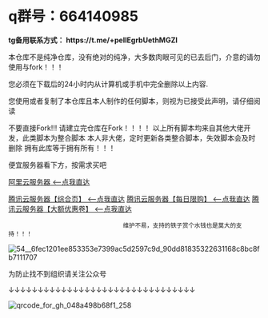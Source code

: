 <h1>q群号：664140985</h1>
<B>tg备用联系方式：
https://t.me/+pellEgrbUethMGZl</B>

本仓库不是纯净仓库，没有绝对的纯净，大多数肉眼可见的已去后门，介意的请勿使用与fork！！！

您必须在下载后的24小时内从计算机或手机中完全删除以上内容.

您使用或者复制了本仓库且本人制作的任何脚本，则视为已接受此声明，请仔细阅读

不要直接Fork!!!
请建立完仓库在Fork！！！！
以上所有脚本均来自其他大佬开发，此类脚本为整合脚本
本人非大佬，定时更新各类整合脚本，失效脚本会及时删除
拥有此库等于拥有所有！！！


便宜服务器看下方，按需求买吧

<a href = "https://www.aliyun.com/activity/daily/bestoffer?userCode=sdnzf2bx">阿里云服务器 <--点我直达</a>
  
<a href = "https://curl.qcloud.com/NmTXySQZ">腾讯云服务器【综合页】 <--点我直达</a>
  <a href = "https://curl.qcloud.com/cBNPXPYP">腾讯云服务器【每日限购】 <--点我直达</a>
  <a href = "https://curl.qcloud.com/xLhI9Yhc">腾讯云服务器【大额优惠卷】 <--点我直达</a>




                                    维护不易，支持的铁子赏个水钱也是莫大的支持！！！
 ![54__6fec1201ee853353e7399ac5d2597c9d_90dd81835322631168c8bc8fb7111707](https://user-images.githubusercontent.com/83000809/126744495-21a4d77f-8a0d-4483-96a4-100c9dccdae2.png)


为防止找不到组织请关注公众号

↓↓↓↓↓↓↓↓↓↓↓↓↓↓↓↓↓↓↓↓↓↓↓↓↓↓↓↓↓↓↓↓

![qrcode_for_gh_048a498b68f1_258](https://user-images.githubusercontent.com/83000809/127257735-e6032090-d04c-413d-8094-22ab36b3caa1.jpg)

